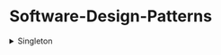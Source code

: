 # Software-Design-Patterns

<details>
  <summary>Singleton</summary>
  
- Definition
  - A software design pattern that restricts the instantiation of a class to a singular instance.
- Uses Cases
  -  Logging is a common real-world use case for singletons, because all objects that wish to log messages require a uniform point of access and conceptually write to a single source.
  -  Configuration Manager where it becomes a single place to access application-wide settings.
  -  Database Connection Pool is a singular manager that corrdinates database connections.
- Pros
  - The pattern is useful when exactly one object is needed to coordinate actions across a system.
  - Allows class to ensure only one instance, have easy global access to the instance, and control instantiation like hiding a constructor.
  - Saves memory and resources due to only having one instance of the class.
  - The Singleton class is only created when it is needed thus delays resource usage until necessary.
- Cons
  -  Due to the global point access nature of the Singleton class, other classes can become too dependent on the Singleton thus making the system harder to refactor and scale.
  -  Violates the Single Responsibility Principle (SRP) because the Singleton controls both the instance creation and its functions/behaviors.
  -  If a different class and function changes the state of the Singleton, other classes that rely on the Singleton may change.
  -  Future design decisions will be effect due to the private constructor. This makes the Singleton impossible to inherit and polymorth from thus harder to scale and adapt to different contexts of the code base.
- How to Implement
  - Implementations of the singleton pattern ensure that only one instance of the singleton class ever exists and typically provide global access to that instance.
  - Declaring all constructors of the class to be private, which prevents it from being instantiated by other objects
  - Providing a static method that returns a reference to the instance
  - The instance is usually stored as a private static variable; the instance is created when the variable is initialized, at some point before when the static method is first called
  - [Code](https://github.com/BrianDang03/Software-Design-Patterns/blob/main/Design-Pattern-Code/SingletonCode.md)
- Work Cited
  1. https://en.wikipedia.org/wiki/Singleton_pattern
  2. ChatGPT
 
</details>
